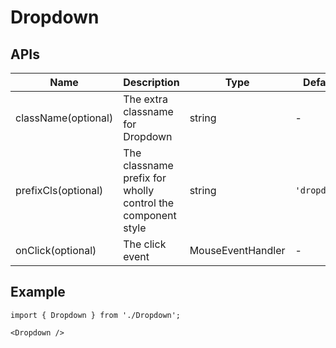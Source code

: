 # Dropdown

## APIs
| Name | Description | Type | Default |
| --- | --- | --- | --- |
| className(optional) | The extra classname for Dropdown | string | - |
| prefixCls(optional) | The classname prefix for wholly control the component style | string | `'dropdown'` |
| onClick(optional) | The click event | MouseEventHandler<HTMLDivElement> | - |


## Example

```tsx
import { Dropdown } from './Dropdown';

<Dropdown />
```

